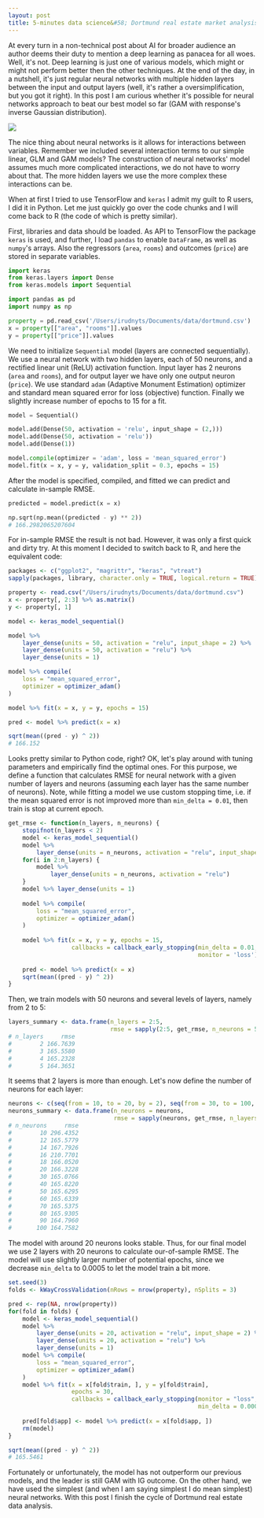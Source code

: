 ```yaml
---
layout: post
title: 5-minutes data science&#58; Dortmund real estate market analysis &#40neural networks&#41
---
```


At every turn in a non-technical post about AI for broader audience an author deems their duty to mention a deep learning as panacea for all woes. Well, it's not. Deep learning is just one of various models, which might or might not perform better then the other techniques. At the end of the day, in a nutshell, it's just regular neural networks with multiple hidden layers between the input and output layers (well, it's rather a oversimplification, but you got it right). In this post I am curious whether it's possible for neural networks approach to beat our best model so far (GAM with response's inverse Gaussian distribution).

![](https://irudnyts.github.io/images/posts/2017-10-21-Dortmund-real-estate-market-analysis-neural-networks/neuron.png)

The nice thing about neural networks is it allows for interactions between variables. Remember we included several interaction terms to our simple linear, GLM and GAM models? The construction of neural networks' model assumes much more complicated interactions, we do not have to worry about that. The more hidden layers we use the more complex these interactions can be.

When at first I tried to use TensorFlow and `keras` I admit my guilt to R users, I did it in Python. Let me just quickly go over the code chunks and I will come back to R (the code of which is pretty similar).

First, libraries and data should be loaded. As API to TensorFlow the package `keras` is used, and further, I load `pandas` to enable `DataFrame`, as well as `numpy`'s arrays. Also the regressors (`area`, `rooms`) and outcomes (`price`) are stored in separate variables. 

```python
import keras
from keras.layers import Dense
from keras.models import Sequential

import pandas as pd
import numpy as np

property = pd.read_csv('/Users/irudnyts/Documents/data/dortmund.csv')
x = property[["area", "rooms"]].values
y = property[["price"]].values
```

We need to initialize `Sequential` model (layers are connected sequentially). We use a neural network with two hidden layers, each of 50 neurons, and a rectified linear unit (ReLU) activation function. Input layer has 2 neurons (`area` and `rooms`), and for output layer we have only one output neuron (`price`). We use standard `adam` (Adaptive Monument Estimation) optimizer and standard mean squared error for loss (objective) function. Finally we slightly increase number of epochs to 15 for a fit. 

```python
model = Sequential()

model.add(Dense(50, activation = 'relu', input_shape = (2,)))
model.add(Dense(50, activation = 'relu'))
model.add(Dense(1))

model.compile(optimizer = 'adam', loss = 'mean_squared_error')
model.fit(x = x, y = y, validation_split = 0.3, epochs = 15)
```
After the model is specified, compiled, and fitted we can predict and calculate in-sample RMSE. 

```python
predicted = model.predict(x = x)

np.sqrt(np.mean((predicted - y) ** 2))
# 166.2982065207604
```

For in-sample RMSE the result is not bad. However, it was only a first quick and dirty try. At this moment I decided to switch back to R, and here the equivalent code: 

```r
packages <- c("ggplot2", "magrittr", "keras", "vtreat")
sapply(packages, library, character.only = TRUE, logical.return = TRUE)

property <- read.csv("/Users/irudnyts/Documents/data/dortmund.csv")
x <- property[, 2:3] %>% as.matrix()
y <- property[, 1]

model <- keras_model_sequential()

model %>% 
    layer_dense(units = 50, activation = "relu", input_shape = 2) %>% 
    layer_dense(units = 50, activation = "relu") %>%
    layer_dense(units = 1)

model %>% compile(
    loss = "mean_squared_error",
    optimizer = optimizer_adam()
)

model %>% fit(x = x, y = y, epochs = 15)

pred <- model %>% predict(x = x)

sqrt(mean((pred - y) ^ 2))
# 166.152
```

Looks pretty similar to Python code, right? OK, let's play around with tuning parameters and empirically find the optimal ones. For this purpose, we define a function that calculates RMSE for neural network with a given number of layers and neurons (assuming each layer has the same number of neurons). Note, while fitting a model we use custom stopping time, i.e. if the mean squared error is not improved more than `min_delta = 0.01`, then train is stop at current epoch.

```r
get_rmse <- function(n_layers, n_neurons) {
    stopifnot(n_layers < 2)
    model <- keras_model_sequential()
    model %>%
        layer_dense(units = n_neurons, activation = "relu", input_shape = 2)
    for(i in 2:n_layers) {
        model %>%
            layer_dense(units = n_neurons, activation = "relu")
    }
    model %>% layer_dense(units = 1)
    
    model %>% compile(
        loss = "mean_squared_error",
        optimizer = optimizer_adam()
    )
    
    model %>% fit(x = x, y = y, epochs = 15,
                  callbacks = callback_early_stopping(min_delta = 0.01,
                                                      monitor = 'loss'))
    
    pred <- model %>% predict(x = x)
    sqrt(mean((pred - y) ^ 2))
}
```

Then, we train models with 50 neurons and several levels of layers, namely from 2 to 5:

```r
layers_summary <- data.frame(n_layers = 2:5,
                             rmse = sapply(2:5, get_rmse, n_neurons = 50))
# n_layers     rmse
#        2 166.7639
#        3 165.5580
#        4 165.2328
#        5 164.3651
```
It seems that 2 layers is more than enough. Let's now define the number of neurons for each layer:

```r
neurons <- c(seq(from = 10, to = 20, by = 2), seq(from = 30, to = 100, by = 10))
neurons_summary <- data.frame(n_neurons = neurons,
                              rmse = sapply(neurons, get_rmse, n_layers = 2))
# n_neurons     rmse
#        10 296.4352
#        12 165.5779
#        14 167.7926
#        16 210.7701
#        18 166.0520
#        20 166.3228
#        30 165.0766
#        40 165.8220
#        50 165.6295
#        60 165.6339
#        70 165.5375
#        80 165.9305
#        90 164.7960
#       100 164.7582
```

The model with around 20 neurons looks stable. Thus, for our final model we use 2 layers with 20 neurons to calculate our-of-sample RMSE. The model will use slightly larger number of potential epochs, since we decrease `min_delta` to 0.0005 to let the model train a bit more.

```r
set.seed(3)
folds <- kWayCrossValidation(nRows = nrow(property), nSplits = 3)

pred <- rep(NA, nrow(property))
for(fold in folds) {
    model <- keras_model_sequential()
    model %>%
        layer_dense(units = 20, activation = "relu", input_shape = 2) %>% 
        layer_dense(units = 20, activation = "relu") %>%
        layer_dense(units = 1)
    model %>% compile(
        loss = "mean_squared_error",
        optimizer = optimizer_adam()
    )
    model %>% fit(x = x[fold$train, ], y = y[fold$train],
                  epochs = 30,
                  callbacks = callback_early_stopping(monitor = "loss",
                                                      min_delta = 0.0005))
    
    pred[fold$app] <- model %>% predict(x = x[fold$app, ])
    rm(model)
}

sqrt(mean((pred - y) ^ 2))
# 165.5461
```

Fortunately or unfortunately, the model has not outperform our previous models, and the leader is still GAM with IG outcome. On the other hand, we have used the simplest (and when I am saying simplest I do mean simplest) neural networks. With this post I finish the cycle of Dortmund real estate data analysis. 
